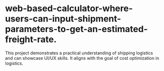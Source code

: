 # web-based-calculator-where-users-can-input-shipment-parameters-to-get-an-estimated-freight-rate.
This project demonstrates a practical understanding of shipping logistics and can showcase UI/UX skills. It aligns with the goal of cost optimization in logistics.
